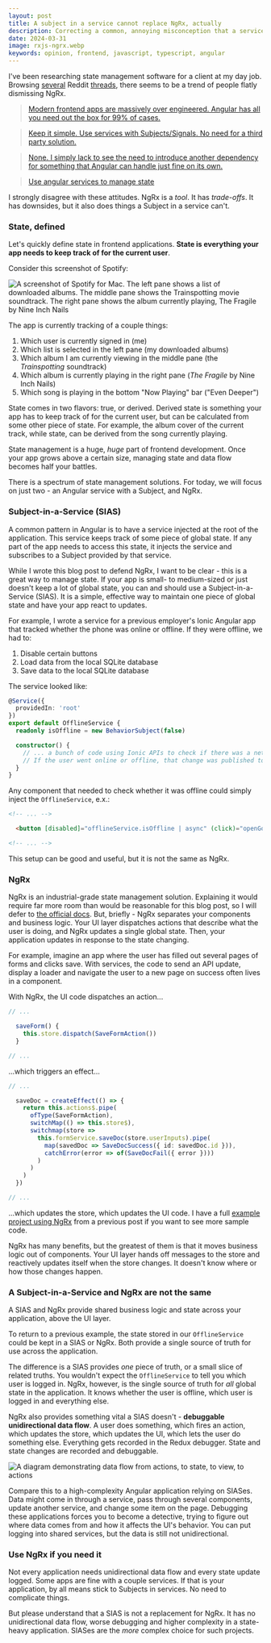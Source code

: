 ```yaml
---
layout: post
title: A subject in a service cannot replace NgRx, actually
description: Correcting a common, annoying misconception that a service in a subject is all you need for state management
date: 2024-03-31
image: rxjs-ngrx.webp
keywords: opinion, frontend, javascript, typescript, angular
---
```


I've been researching state management software for a client at my day job. Browsing [several](https://www.reddit.com/r/Angular2/comments/17lff40/which_state_management_solution_to_use/) Reddit [threads](https://www.reddit.com/r/Angular2/comments/13bgl04/angular_state_management_best_practices/), there seems to be a trend of people flatly dismissing NgRx. 

> [Modern frontend apps are massively over engineered. Angular has all you need out the box for 99% of cases.](https://www.reddit.com/r/Angular2/comments/13bgl04/comment/jjboizf/?utm_source=reddit&utm_medium=web2x&context=3)

> [Keep it simple. Use services with Subjects/Signals. No need for a third party solution.](https://www.reddit.com/r/Angular2/comments/17lff40/comment/k7dwcf6/?utm_source=reddit&utm_medium=web2x&context=3)

> [None. I simply lack to see the need to introduce another dependency for something that Angular can handle just fine on its own.](https://www.reddit.com/r/Angular2/comments/17lff40/comment/k7dw5ll/?utm_source=reddit&utm_medium=web2x&context=3)

> [Use angular services to manage state](https://www.reddit.com/r/Angular2/comments/17lff40/comment/k7f6ecg/?utm_source=reddit&utm_medium=web2x&context=3)

I strongly disagree with these attitudes. NgRx is a *tool*. It has *trade-offs*. It has downsides, but it also does things a Subject in a service can't.

### State, defined

Let's quickly define state in frontend applications. **State is everything your app needs to keep track of for the current user**. 

Consider this screenshot of Spotify:

![A screenshot of Spotify for Mac. The left pane shows a list of downloaded albums. The middle pane shows the Trainspotting movie soundtrack. The right pane shows the album currently playing, The Fragile by Nine Inch Nails](spotify-desktop.webp)

The app is currently tracking of a couple things:

1. Which user is currently signed in (me)
2. Which list is selected in the left pane (my downloaded albums)
3. Which album I am currently viewing in the middle pane (the *Trainspotting* soundtrack)
4. Which album is currently playing in the right pane (*The Fragile* by Nine Inch Nails)
5. Which song is playing in the bottom "Now Playing" bar ("Even Deeper")

State comes in two flavors: true, or derived. Derived state is something your app has to keep track of for the current user, but can be calculated from some other piece of state. For example, the album cover of the current track, while state, can be derived from the song currently playing. 

State management is a huge, *huge* part of frontend development. Once your app grows above a certain size, managing state and data flow becomes half your battles. 

There is a spectrum of state management solutions. For today, we will focus on just two - an Angular service with a Subject, and NgRx.

### Subject-in-a-Service (SIAS)

A common pattern in Angular is to have a service injected at the root of the application. This service keeps track of some piece of global state. If any part of the app needs to access this state, it injects the service and subscribes to a Subject provided by that service. 

While I wrote this blog post to defend NgRx, I want to be clear - this is a great way to manage state. If your app is small- to medium-sized or just doesn't keep a lot of global state, you can and should use a Subject-in-a-Service (SIAS). It is a simple, effective way to maintain one piece of global state and have your app react to updates.

For example, I wrote a service for a previous employer's Ionic Angular app that tracked whether the phone was online or offline. If they were offline, we had to:

1. Disable certain buttons
2. Load data from the local SQLite database
3. Save data to the local SQLite database

The service looked like:

```typescript
@Service({
  providedIn: 'root'
})
export default OfflineService {
  readonly isOffline = new BehaviorSubject(false)

  constructor() {
    // ... a bunch of code using Ionic APIs to check if there was a network connection
    // If the user went online or offline, that change was published to isOffline
  }
}
```

Any component that needed to check whether it was offline could simply inject the `OfflineService`, e.x.:

```html
<!-- ... -->

  <button [disabled]="offlineService.isOffline | async" (click)="openGoogleMaps()">Open Google Maps</button>

<!-- ... -->
```

This setup can be good and useful, but it is not the same as NgRx.

### NgRx

NgRx is an industrial-grade state management solution. Explaining it would require far more room than would be reasonable for this blog post, so I will defer to [the official docs](https://ngrx.io/guide/store). But, briefly - NgRx separates your components and business logic. Your UI layer dispatches actions that describe what the user is doing, and NgRx updates a single global state. Then, your application updates in response to the state changing. 

For example, imagine an app where the user has filled out several pages of forms and clicks save. With services, the code to send an API update, display a loader and navigate the user to a new page on success often lives in a component.

With NgRx, the UI code dispatches an action...

```typescript
// ...

  saveForm() {
    this.store.dispatch(SaveFormAction())
  }

// ...
```

...which triggers an effect...

```typescript
// ...

  saveDoc = createEffect(() => {
    return this.actions$.pipe(
      ofType(SaveFormAction),
      switchMap(() => this.store$),
      switchmap(store => 
        this.formService.saveDoc(store.userInputs).pipe(
          map(savedDoc => SaveDocSuccess({ id: savedDoc.id })),
          catchError(error => of(SaveDocFail({ error })))
        )
      )
    )
  })

// ...
```

...which updates the store, which updates the UI code. I have a full [example project using NgRx](https://github.com/kyle-n/catering-masters/tree/ngrx) from a previous post if you want to see more sample code. 

NgRx has many benefits, but the greatest of them is that it moves business logic out of components. Your UI layer hands off messages to the store and reactively updates itself when the store changes. It doesn't know where or how those changes happen. 

### A Subject-in-a-Service and NgRx are not the same

A SIAS and NgRx provide shared business logic and state across your application, above the UI layer. 

To return to a previous example, the state stored in our `OfflineService` could be kept in a SIAS or NgRx. Both provide a single source of truth for use across the application. 

The difference is a SIAS provides *one* piece of truth, or a small slice of related truths. You wouldn't expect the `OfflineService` to tell you which user is logged in. NgRx, however, is the single source of truth for *all* global state in the application. It knows whether the user is offline, which user is logged in and everything else.

NgRx also provides something vital a SIAS doesn't - **debuggable unidirectional data flow**. A user does something, which fires an action, which updates the store, which updates the UI, which lets the user do something else. Everything gets recorded in the Redux debugger. State and state changes are recorded and debuggable. 

![A diagram demonstrating data flow from actions, to state, to view, to actions](https://redux.js.org/assets/images/one-way-data-flow-04fe46332c1ccb3497ecb04b94e55b97.png)

Compare this to a high-complexity Angular application relying on SIASes. Data might come in through a service, pass through several components, update another service, and change some item on the page. Debugging these applications forces you to become a detective, trying to figure out where data comes from and how it affects the UI's behavior. You can put logging into shared services, but the data is still not unidirectional. 

### Use NgRx if you need it

Not every application needs unidirectional data flow and every state update logged. Some apps are fine with a couple services. If that is your application, by all means stick to Subjects in services. No need to complicate things. 

But please understand that a SIAS is not a replacement for NgRx. It has no unidirectional data flow, worse debugging and higher complexity in a state-heavy application. SIASes are the *more* complex choice for such projects. 